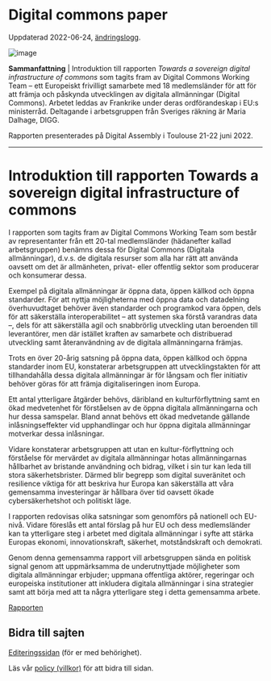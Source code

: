 # Digital commons paper
Uppdaterad 2022-06-24, [ändringslogg](https://gitlab.com/open-data-knowledge-sharing/wiki/-/wikis/Digital-Workshopserie/history).

![image](https://gitlab.com/open-data-knowledge-sharing/wiki/-/wikis/uploads/4209fec93dc3a135943622f4227e6fe2/image.png)


**Sammanfattning** | Introduktion till rapporten *Towards a sovereign digital infrastructure of commons* som tagits fram av Digital Commons Working Team – ett Europeiskt frivilligt samarbete med 18 medlemsländer för att för att främja och påskynda utvecklingen av digitala allmänningar (Digital Commons). Arbetet leddas av Frankrike under deras ordförandeskap i EU:s ministerråd. Deltagande i arbetsgruppen från Sveriges räkning är Maria Dalhage, DIGG.

Rapporten presenterades på Digital Assembly i Toulouse 21-22 juni 2022.

<hr/>

# Introduktion till rapporten Towards a sovereign digital infrastructure of commons
I rapporten som tagits fram av Digital Commons Working Team som består av representanter från ett 20-tal medlemsländer (hädanefter kallad arbetsgruppen) benämns dessa för Digital Commons (Digitala allmänningar), d.v.s. de digitala resurser som alla har rätt att använda oavsett om det är allmänheten, privat- eller offentlig sektor som producerar och konsumerar dessa. 

Exempel på digitala allmänningar är öppna data, öppen källkod och öppna standarder. För att nyttja möjligheterna med öppna data och datadelning överhuvudtaget behöver även standarder och programkod vara öppen, dels för att säkerställa interoperabilitet – att systemen ska förstå varandras data –, dels för att säkerställa agil och snabbrörlig utveckling utan beroenden till leverantörer, men där istället kraften av samarbete och distribuerad utveckling samt återanvändning av de digitala allmänningarna främjas. 

Trots en över 20-årig satsning på öppna data, öppen källkod och öppna standarder inom EU, konstaterar arbetsgruppen att utvecklingstakten för att tillhandahålla dessa digitala allmänningar är för långsam och fler initiativ behöver göras för att främja digitaliseringen inom Europa. 

Ett antal ytterligare åtgärder behövs, däribland en kulturförflyttning samt en ökad medvetenhet för förståelsen av de öppna digitala allmänningarna och hur dessa samspelar. Bland annat behövs ett ökad medvetande gällande inlåsningseffekter vid upphandlingar och hur öppna digitala allmänningar motverkar dessa inlåsningar. 

Vidare konstaterar arbetsgruppen att utan en kultur-förflyttning och förståelse för mervärdet av digitala allmänningar hotas allmänningarnas hållbarhet av bristande användning och bidrag, vilket i sin tur kan leda till stora säkerhetsbrister. Därmed blir begrepp som digital suveränitet och resilience viktiga för att beskriva hur Europa kan säkerställa att våra gemensamma investeringar är hållbara över tid oavsett ökade cybersäkerhetshot och politiskt läge. 

I rapporten redovisas olika satsningar som genomförs på nationell och EU-nivå. Vidare föreslås ett antal förslag på hur EU och dess medlemsländer kan ta ytterligare steg  i arbetet med digitala allmänningar i syfte att stärka Europas ekonomi, innovationskraft, säkerhet, motståndskraft och demokrati. 

Genom denna gemensamma rapport vill arbetsgruppen sända en politisk signal genom att uppmärksamma de underutnyttjade möjligheter som digitala allmänningar erbjuder; uppmana offentliga aktörer, regeringar och europeiska institutioner att inkludera digitala allmänningar i sina strategier samt att börja med att ta några ytterligare steg i detta gemensamma arbete.

[Rapporten](https://www.diplomatie.gouv.fr/IMG/pdf/report_of_the_european_working_team_on_digital_commons_digital_assembly_june_2022_wnetherlands_cle843dbf.pdf)

## Bidra till sajten

[Editeringssidan](https://gitlab.com/open-data-knowledge-sharing/wiki/-/wikis/Digital-Commons-paper) (för er med behörighet).

Läs vår [policy (villkor)](https://nosad.se/Policy) för att bidra till sidan.
